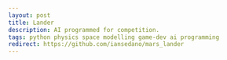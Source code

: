 ```yaml
---
layout: post
title: Lander
description: AI programmed for competition.
tags: python physics space modelling game-dev ai programming
redirect: https://github.com/iansedano/mars_lander
---
```



